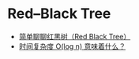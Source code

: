 # Red–Black Tree

- [简单聊聊红黑树（Red Black Tree）](https://zhuanlan.zhihu.com/p/76554186)
- [时间复杂度 O(log n) 意味着什么？](https://juejin.im/entry/593f56528d6d810058a355f4)
